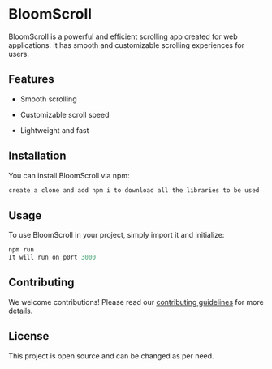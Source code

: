 # BloomScroll

BloomScroll is a powerful and efficient scrolling app created for web applications. It has smooth and customizable scrolling experiences for users.

## Features

- Smooth scrolling
- Customizable scroll speed

- Lightweight and fast

## Installation

You can install BloomScroll via npm:

```bash
create a clone and add npm i to download all the libraries to be used
```

## Usage

To use BloomScroll in your project, simply import it and initialize:

```javascript
npm run
It will run on p0rt 3000
```

## Contributing

We welcome contributions! Please read our [contributing guidelines](CONTRIBUTING.md) for more details.

## License

This project is open source and can be changed as per need.


